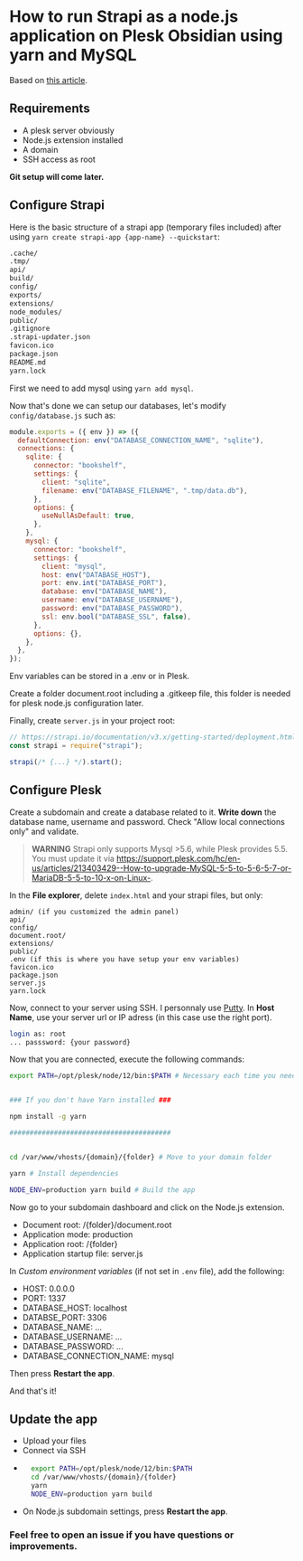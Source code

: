 # How to run Strapi as a node.js application on Plesk Obsidian using yarn and MySQL

Based on [this article](https://raoulkramer.de/deploy-run-host-strapi-on-plesk-obsidian-as-node-application/).

## Requirements

- A plesk server obviously
- Node.js extension installed
- A domain
- SSH access as root

**Git setup will come later.**

## Configure Strapi

Here is the basic structure of a strapi app (temporary files included) after using `yarn create strapi-app {app-name} --quickstart`:

```bash
.cache/
.tmp/
api/
build/
config/
exports/
extensions/
node_modules/
public/
.gitignore
.strapi-updater.json
favicon.ico
package.json
README.md
yarn.lock
```

First we need to add mysql using `yarn add mysql`.

Now that's done we can setup our databases, let's modify `config/database.js` such as:

```js
module.exports = ({ env }) => ({
  defaultConnection: env("DATABASE_CONNECTION_NAME", "sqlite"),
  connections: {
    sqlite: {
      connector: "bookshelf",
      settings: {
        client: "sqlite",
        filename: env("DATABASE_FILENAME", ".tmp/data.db"),
      },
      options: {
        useNullAsDefault: true,
      },
    },
    mysql: {
      connector: "bookshelf",
      settings: {
        client: "mysql",
        host: env("DATABASE_HOST"),
        port: env.int("DATABASE_PORT"),
        database: env("DATABASE_NAME"),
        username: env("DATABASE_USERNAME"),
        password: env("DATABASE_PASSWORD"),
        ssl: env.bool("DATABASE_SSL", false),
      },
      options: {},
    },
  },
});
```

Env variables can be stored in a .env or in Plesk.

Create a folder document.root including a .gitkeep file, this folder is needed for plesk node.js configuration later.

Finally, create `server.js` in your project root:

```js
// https://strapi.io/documentation/v3.x/getting-started/deployment.html#application-configuration
const strapi = require("strapi");

strapi(/* {...} */).start();
```

## Configure Plesk

Create a subdomain and create a database related to it. **Write down** the database name, username and password.
Check "Allow local connections only" and validate.

> **WARNING**
> Strapi only supports Mysql >5.6, while Plesk provides 5.5. You must update it via https://support.plesk.com/hc/en-us/articles/213403429--How-to-upgrade-MySQL-5-5-to-5-6-5-7-or-MariaDB-5-5-to-10-x-on-Linux-.

In the **File explorer**, delete `index.html` and your strapi files, but only:

```
admin/ (if you customized the admin panel)
api/
config/
document.root/
extensions/
public/
.env (if this is where you have setup your env variables)
favicon.ico
package.json
server.js
yarn.lock
```

Now, connect to your server using SSH. I personnaly use [Putty](https://www.putty.org/).
In **Host Name**, use your server url or IP adress (in this case use the right port).

```bash
login as: root
... passsword: {your password}
```

Now that you are connected, execute the following commands:

```bash
export PATH=/opt/plesk/node/12/bin:$PATH # Necessary each time you need to use yarn


### If you don't have Yarn installed ###

npm install -g yarn

########################################


cd /var/www/vhosts/{domain}/{folder} # Move to your domain folder

yarn # Install dependencies

NODE_ENV=production yarn build # Build the app
```

Now go to your subdomain dashboard and click on the Node.js extension.

- Document root: /{folder}/document.root
- Application mode: production
- Application root: /{folder}
- Application startup file: server.js

In _Custom environment variables_ (if not set in `.env` file), add the following:

- HOST: 0.0.0.0
- PORT: 1337
- DATABASE_HOST: localhost
- DATABSE_PORT: 3306
- DATABASE_NAME: ...
- DATABASE_USERNAME: ...
- DATABASE_PASSWORD: ...
- DATABASE_CONNECTION_NAME: mysql

Then press **Restart the app**.

And that's it!

## Update the app

- Upload your files
- Connect via SSH
- ```bash
    export PATH=/opt/plesk/node/12/bin:$PATH
    cd /var/www/vhosts/{domain}/{folder}
    yarn
    NODE_ENV=production yarn build
  ```
- On Node.js subdomain settings, press **Restart the app**.

### Feel free to open an issue if you have questions or improvements.

